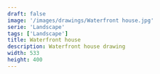 ```yaml
---
draft: false
image: '/images/drawings/Waterfront house.jpg'
serie: 'Landscape'
tags: ['Landscape']
title: Waterfront house
description: Waterfront house drawing
width: 533
height: 400
---
```

